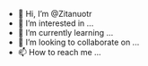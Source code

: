 - 👋 Hi, I’m @Zitanuotr
- 👀 I’m interested in ...
- 🌱 I’m currently learning ...
- 💞️ I’m looking to collaborate on ...
- 📫 How to reach me ...

<!---
Zitanuotr/Zitanuotr is a ✨ special ✨ repository because its `README.md` (this file) appears on your GitHub profile.
You can click the Preview link to take a look at your changes.
--->
